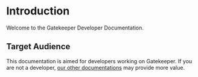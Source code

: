 # Introduction

Welcome to the Gatekeeper Developer Documentation.

## Target Audience

This documentation is aimed for developers working on Gatekeeper. If you are not a developer, [our other documentations](https://docs.gatekeeper.page/choice/) may provide more value.

